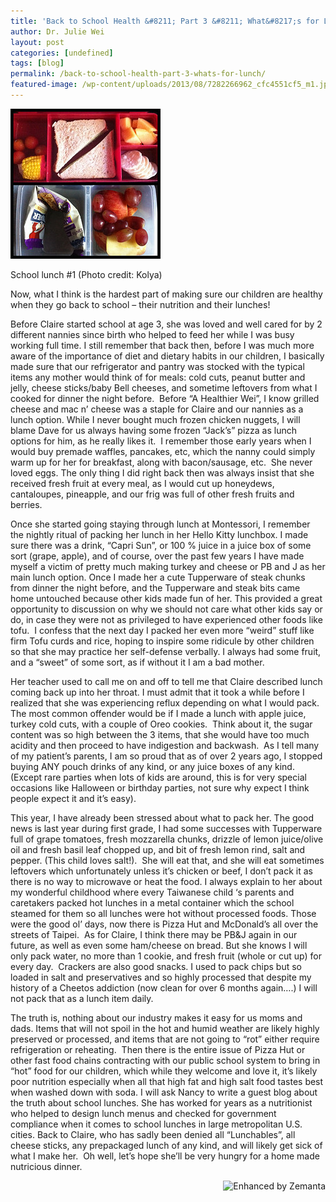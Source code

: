 ```yaml
---
title: 'Back to School Health &#8211; Part 3 &#8211; What&#8217;s for Lunch?'
author: Dr. Julie Wei
layout: post
categories: [undefined]
tags: [blog]
permalink: /back-to-school-health-part-3-whats-for-lunch/
featured-image: /wp-content/uploads/2013/08/7282266962_cfc4551cf5_m1.jpg
---
```

<div style="width: 250px" class="wp-caption alignright">
  <a href="http://www.flickr.com/photos/49503003192@N01/7282266962" target="_blank"><img class="zemanta-img-inserted zemanta-img-configured" title="School lunch #1" alt="School lunch #1" src="/wp-content/uploads/2013/08/7282266962_cfc4551cf5_m1.jpg" width="240" height="240" /></a>
  
  <p class="wp-caption-text">
    School lunch #1 (Photo credit: Kolya)
  </p>
</div>

Now, what I think is the hardest part of making sure our children are healthy when they go back to school – their nutrition and their lunches!

Before Claire started school at age 3, she was loved and well cared for by 2 different nannies since birth who helped to feed her while I was busy working full time. I still remember that back then, before I was much more aware of the importance of diet and dietary habits in our children, I basically made sure that our refrigerator and pantry was stocked with the typical items any mother would think of for meals: cold cuts, peanut butter and jelly, cheese sticks/baby Bell cheeses, and sometime leftovers from what I cooked for dinner the night before.  Before “A Healthier Wei”, I know grilled cheese and mac n’ cheese was a staple for Claire and our nannies as a lunch option. While I never bought much frozen chicken nuggets, I will blame Dave for us always having some frozen “Jack’s” pizza as lunch options for him, as he really likes it.  I remember those early years when I would buy premade waffles, pancakes, etc, which the nanny could simply warm up for her for breakfast, along with bacon/sausage, etc.  She never loved eggs. The only thing I did right back then was always insist that she received fresh fruit at every meal, as I would cut up honeydews, cantaloupes, pineapple, and our frig was full of other fresh fruits and berries.

Once she started going staying through lunch at Montessori, I remember the nightly ritual of packing her lunch in her Hello Kitty lunchbox. I made sure there was a drink, “Capri Sun”, or 100 % juice in a juice box of some sort (grape, apple), and of course, over the past few years I have made myself a victim of pretty much making turkey and cheese or PB and J as her main lunch option. Once I made her a cute Tupperware of steak chunks from dinner the night before, and the Tupperware and steak bits came home untouched because other kids made fun of her. This provided a great opportunity to discussion on why we should not care what other kids say or do, in case they were not as privileged to have experienced other foods like tofu.  I confess that the next day I packed her even more “weird” stuff like firm Tofu curds and rice, hoping to inspire some ridicule by other children so that she may practice her self-defense verbally. I always had some fruit, and a “sweet” of some sort, as if without it I am a bad mother.

Her teacher used to call me on and off to tell me that Claire described lunch coming back up into her throat. I must admit that it took a while before I realized that she was experiencing reflux depending on what I would pack. The most common offender would be if I made a lunch with apple juice, turkey cold cuts, with a couple of Oreo cookies.  Think about it, the sugar content was so high between the 3 items, that she would have too much acidity and then proceed to have indigestion and backwash.  As I tell many of my patient’s parents, I am so proud that as of over 2 years ago, I stopped buying ANY pouch drinks of any kind, or any juice boxes of any kind. (Except rare parties when lots of kids are around, this is for very special occasions like Halloween or birthday parties, not sure why expect I think people expect it and it’s easy).

This year, I have already been stressed about what to pack her. The good news is last year during first grade, I had some successes with Tupperware full of grape tomatoes, fresh mozzarella chunks, drizzle of lemon juice/olive oil and fresh basil leaf chopped up, and bit of fresh lemon rind, salt and pepper. (This child loves salt!).  She will eat that, and she will eat sometimes leftovers which unfortunately unless it’s chicken or beef, I don’t pack it as there is no way to microwave or heat the food. I always explain to her about my wonderful childhood where every Taiwanese child ‘s parents and caretakers packed hot lunches in a metal container which the school steamed for them so all lunches were hot without processed foods. Those were the good ol’ days, now there is Pizza Hut and McDonald’s all over the streets of Taipei.  As for Claire, I think there may be PB&J again in our future, as well as even some ham/cheese on bread. But she knows I will only pack water, no more than 1 cookie, and fresh fruit (whole or cut up) for every day.  Crackers are also good snacks. I used to pack chips but so loaded in salt and preservatives and so highly processed that despite my history of a Cheetos addiction (now clean for over 6 months again….) I will not pack that as a lunch item daily.

The truth is, nothing about our industry makes it easy for us moms and dads. Items that will not spoil in the hot and humid weather are likely highly preserved or processed, and items that are not going to “rot” either require refrigeration or reheating.  Then there is the entire issue of Pizza Hut or other fast food chains contracting with our public school system to bring in “hot” food for our children, which while they welcome and love it, it’s likely poor nutrition especially when all that high fat and high salt food tastes best when washed down with soda. I will ask Nancy to write a guest blog about the truth about school lunches. She has worked for years as a nutritionist who helped to design lunch menus and checked for government compliance when it comes to school lunches in large metropolitan U.S. cities. Back to Claire, who has sadly been denied all “Lunchables”, all cheese sticks, any prepackaged lunch of any kind, and will likely get sick of what I make her.  Oh well, let’s hope she’ll be very hungry for a home made nutricious dinner.

<div class="zemanta-pixie" style="margin-top: 10px; height: 15px;">
  <a class="zemanta-pixie-a" title="Enhanced by Zemanta" href="http://www.zemanta.com/?px"><img class="zemanta-pixie-img" style="border: none; float: right;" alt="Enhanced by Zemanta" src="http://img.zemanta.com/zemified_e.png?x-id=7d3e091b-4e15-4fd6-8b44-61a95e0344c9" /></a>
</div>



 [1]: the-book